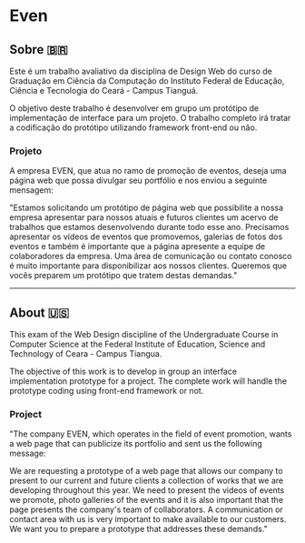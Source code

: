 # Even

## Sobre :brazil:
Este é um trabalho avaliativo da disciplina de Design Web do curso de Graduação em Ciência da Computação do Instituto Federal de Educação, Ciência e Tecnologia do Ceará - Campus Tianguá.

O objetivo deste trabalho é desenvolver em grupo um protótipo de implementação de interface para um projeto. O trabalho completo irá tratar a codificação do protótipo utilizando framework front-end ou não.

### Projeto
A empresa EVEN, que atua no ramo de promoção de eventos, deseja uma página web que possa divulgar seu portfólio e nos enviou a seguinte mensagem:

"Estamos solicitando um protótipo de página web que possibilite a nossa empresa apresentar para nossos atuais e futuros clientes um acervo de trabalhos que estamos desenvolvendo durante todo esse ano. Precisamos apresentar os vídeos de eventos que promovemos, galerias de fotos dos eventos e também é importante que a página apresente a equipe de colaboradores da empresa. Uma área de comunicação ou contato conosco é muito importante para disponibilizar aos nossos clientes. Queremos que vocês preparem um protótipo que tratem destas demandas."

---

## About :us:
This exam of the Web Design discipline of the Undergraduate Course in Computer Science at the Federal Institute of Education, Science and Technology of Ceara - Campus Tiangua.

The objective of this work is to develop in group an interface implementation prototype for a project. The complete work will handle the prototype coding using front-end framework or not.

### Project
"The company EVEN, which operates in the field of event promotion, wants a web page that can publicize its portfolio and sent us the following message:

We are requesting a prototype of a web page that allows our company to present to our current and future clients a collection of works that we are developing throughout this year. We need to present the videos of events we promote, photo galleries of the events and it is also important that the page presents the company's team of collaborators. A communication or contact area with us is very important to make available to our customers. We want you to prepare a prototype that addresses these demands."
